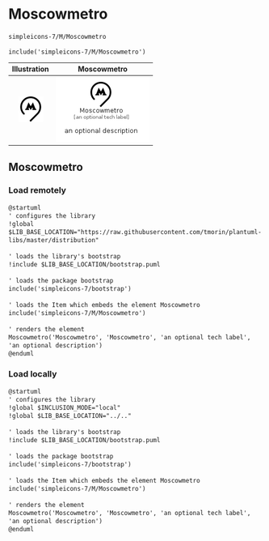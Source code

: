 # Moscowmetro


```text
simpleicons-7/M/Moscowmetro
```

```text
include('simpleicons-7/M/Moscowmetro')
```



| Illustration | Moscowmetro |
| :---: | :---: |
| ![illustration for Illustration](../../simpleicons-7/M/Moscowmetro.png) | ![illustration for Moscowmetro](../../simpleicons-7/M/Moscowmetro.Local.png) |




## Moscowmetro

### Load remotely
```plantuml
@startuml
' configures the library
!global $LIB_BASE_LOCATION="https://raw.githubusercontent.com/tmorin/plantuml-libs/master/distribution"

' loads the library's bootstrap
!include $LIB_BASE_LOCATION/bootstrap.puml

' loads the package bootstrap
include('simpleicons-7/bootstrap')

' loads the Item which embeds the element Moscowmetro
include('simpleicons-7/M/Moscowmetro')

' renders the element
Moscowmetro('Moscowmetro', 'Moscowmetro', 'an optional tech label', 'an optional description')
@enduml
```

### Load locally
```plantuml
@startuml
' configures the library
!global $INCLUSION_MODE="local"
!global $LIB_BASE_LOCATION="../.."

' loads the library's bootstrap
!include $LIB_BASE_LOCATION/bootstrap.puml

' loads the package bootstrap
include('simpleicons-7/bootstrap')

' loads the Item which embeds the element Moscowmetro
include('simpleicons-7/M/Moscowmetro')

' renders the element
Moscowmetro('Moscowmetro', 'Moscowmetro', 'an optional tech label', 'an optional description')
@enduml
```


